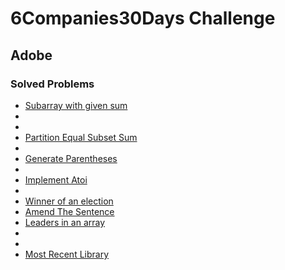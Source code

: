 # 6Companies30Days Challenge
## Adobe

### Solved Problems
- [Subarray with given sum](./subarray-with-given-sum.md)
- []()
- []()
- [Partition Equal Subset Sum](./subset-sum-problem.md)
- []()
- [Generate Parentheses](./generate-parentheses.md)
- []()
- [Implement Atoi](./implement-atoi.md)
- []()
- [Winner of an election](./winner-of-an-election.md)
- [Amend The Sentence](./amend-the-sentence.md)
- [Leaders in an array](./leaders-in-an-array.md)
- []()
- []()
- [Most Recent Library](./most-recent-library.md)